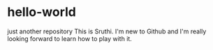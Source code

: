 # hello-world
just another repository
This is Sruthi. I'm new to Github and I'm really looking forward to learn how to play with it.
